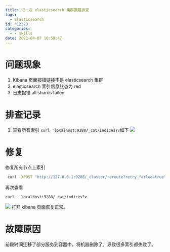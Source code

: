 ```yaml
---
title: 记一次 elasticsearch 集群报错排查
tags:
  - Elasticsearch
id: '12373'
categories:
  - - skills
date: 2021-04-07 16:59:47
---
```


# 问题现象

1.  Kibana 页面报错链接不是 elasticsearch 集群
2.  elasticsearch 索引信息状态为 red
3.  日志报错 all shards failed
<!--more-->
# 排查记录

1.  查看所有索引 `curl 'localhost:9288/_cat/indices?v`如下 [![](https://i.loli.net/2021/04/07/1obGtlNdk2vIUV8.jpg)](https://i.loli.net/2021/04/07/1obGtlNdk2vIUV8.jpg)

# 修复

修复所有节点上索引

```bash
 curl -XPOST "http://127.0.0.1:9288/_cluster/reroute?retry_failed=true"
```

再次查看

```
curl  'localhost:9288/_cat/indices?v
```

[![](https://i.loli.net/2021/04/07/h9MTXQNW2Fg45nL.jpg)](https://i.loli.net/2021/04/07/h9MTXQNW2Fg45nL.jpg) 打开 kibana 页面恢复正常。

# 故障原因

前段时间迁移了部分服务到容器中，将机器删除了，导致很多索引都失败了。